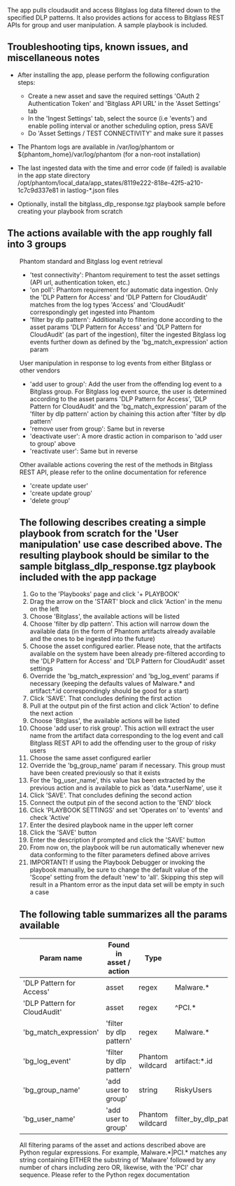 [comment]: # " File: README.md"
[comment]: # ""
[comment]: # "    Copyright (c) 2022 alexeiyur"
[comment]: # ""
[comment]: # "    Licensed under the MIT License (https://mit-license.org/)"
[comment]: # ""
The app pulls cloudaudit and access Bitglass log data filtered down to the specified DLP patterns.
It also provides actions for access to Bitglass REST APIs for group and user manipulation. A sample
playbook is included.

## Troubleshooting tips, known issues, and miscellaneous notes

-   After installing the app, please perform the following configuration steps:

      

    -   Create a new asset and save the required settings 'OAuth 2 Authentication Token' and
        'Bitglass API URL' in the 'Asset Settings' tab
    -   In the 'Ingest Settings' tab, select the source (i.e 'events') and enable polling interval
        or another scheduling option, press SAVE
    -   Do 'Asset Settings / TEST CONNECTIVITY' and make sure it passes

-   The Phantom logs are available in /var/log/phantom or ${phantom_home}/var/log/phantom (for a
    non-root installation)

-   The last ingested data with the time and error code (if failed) is available in the app state
    directory /opt/phantom/local_data/app_states/8119e222-818e-42f5-a210-1c7c9d337e81 in
    lastlog-\*.json files

-   Optionally, install the bitglass_dlp_response.tgz playbook sample before creating your playbook
    from scratch

## The actions available with the app roughly fall into 3 groups

<div style="margin-left: 2em">

Phantom standard and Bitglass log event retrieval

-   'test connectivity': Phantom requirement to test the asset settings (API url, authentication
    token, etc.)
-   'on poll': Phantom requirement for automatic data ingestion. Only the 'DLP Pattern for Access'
    and 'DLP Pattern for CloudAudit' matches from the log types 'Access' and 'CloudAudit'
    correspondingly get ingested into Phantom
-   'filter by dlp pattern': Additionally to filtering done according to the asset params 'DLP
    Pattern for Access' and 'DLP Pattern for CloudAudit' (as part of the ingestion), filter the
    ingested Bitglass log events further down as defined by the 'bg_match_expression' action param

User manipulation in response to log events from either Bitglass or other vendors

-   'add user to group': Add the user from the offending log event to a Bitglass group. For Bitglass
    log event source, the user is determined according to the asset params 'DLP Pattern for Access',
    'DLP Pattern for CloudAudit' and the 'bg_match_expression' param of the 'filter by dlp pattern'
    action by chaining this action after 'filter by dlp pattern'
-   'remove user from group': Same but in reverse
-   'deactivate user': A more drastic action in comparison to 'add user to group' above
-   'reactivate user': Same but in reverse

Other available actions covering the rest of the methods in Bitglass REST API, please refer to the
online documentation for reference

-   'create update user'
-   'create update group'
-   'delete group'



## The following describes creating a simple playbook from scratch for the 'User manipulation' use case described above. The resulting playbook should be similar to the sample bitglass_dlp_response.tgz playbook included with the app package

1.  Go to the 'Playbooks' page and click '+ PLAYBOOK'
2.  Drag the arrow on the 'START' block and click 'Action' in the menu on the left
3.  Choose 'Bitglass', the available actions will be listed
4.  Choose 'filter by dlp pattern'. This action will narrow down the available data (in the form of
    Phantom artifacts already available and the ones to be ingested into the future)
5.  Choose the asset configured earlier. Please note, that the artifacts available on the system
    have been already pre-filtered according to the 'DLP Pattern for Access' and 'DLP Pattern for
    CloudAudit' asset settings
6.  Override the 'bg_match_expression' and 'bg_log_event' params if necessary (keeping the defaults
    values of Malware.\* and artifact:\*.id correspondingly should be good for a start)
7.  Click 'SAVE'. That concludes defining the first action
8.  Pull at the output pin of the first action and click 'Action' to define the next action
9.  Choose 'Bitglass', the available actions will be listed
10. Choose 'add user to risk group'. This action will extract the user name from the artifact data
    corresponding to the log event and call Bitglass REST API to add the offending user to the group
    of risky users
11. Choose the same asset configured earlier
12. Override the 'bg_group_name' param if necessary. This group must have been created previously so
    that it exists
13. For the 'bg_user_name', this value has been extracted by the previous action and is available to
    pick as 'data.\*.userName', use it
14. Click 'SAVE'. That concludes defining the second action
15. Connect the output pin of the second action to the 'END' block
16. Click 'PLAYBOOK SETTINGS' and set 'Operates on' to 'events' and check 'Active'
17. Enter the desired playbook name in the upper left corner
18. Click the 'SAVE' button
19. Enter the description if prompted and click the 'SAVE' button
20. From now on, the playbook will be run automatically whenever new data conforming to the filter
    parameters defined above arrives
21. IMPORTANT! If using the Playbook Debugger or invoking the playbook manually, be sure to change
    the default value of the 'Scope' setting from the default 'new' to 'all'. Skipping this step
    will result in a Phantom error as the input data set will be empty in such a case

## The following table summarizes all the params available

| Param name                   | Found in asset / action | Type             | Value example                                          |
|------------------------------|-------------------------|------------------|--------------------------------------------------------|
| 'DLP Pattern for Access'     | asset                   | regex            | Malware.\*|PCI.\*                                     |
| 'DLP Pattern for CloudAudit' | asset                   | regex            | ^PCI.\*                                                |
| 'bg_match_expression'        | 'filter by dlp pattern' | regex            | Malware.\*                                             |
| 'bg_log_event'               | 'filter by dlp pattern' | Phantom wildcard | artifact:\*.id                                         |
| 'bg_group_name'              | 'add user to group'     | string           | RiskyUsers                                             |
| 'bg_user_name'               | 'add user to group'     | Phantom wildcard | filter_by_dlp_pattern_1:action_result.data.\*.userName |

All filtering params of the asset and actions described above are Python regular expressions. For
example, Malware.\*|PCI.\* matches any string containing EITHER the substring of 'Malware' followed
by any number of chars including zero OR, likewise, with the 'PCI' char sequence. Please refer to
the Python regex documentation
